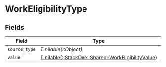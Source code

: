 # WorkEligibilityType


## Fields

| Field                                                                                              | Type                                                                                               | Required                                                                                           | Description                                                                                        |
| -------------------------------------------------------------------------------------------------- | -------------------------------------------------------------------------------------------------- | -------------------------------------------------------------------------------------------------- | -------------------------------------------------------------------------------------------------- |
| `source_type`                                                                                      | *T.nilable(::Object)*                                                                              | :heavy_minus_sign:                                                                                 | N/A                                                                                                |
| `value`                                                                                            | [T.nilable(::StackOne::Shared::WorkEligibilityValue)](../../models/shared/workeligibilityvalue.md) | :heavy_minus_sign:                                                                                 | N/A                                                                                                |